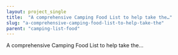 ```yaml
---
layout: project_single
title:  "A comprehensive Camping Food List to help take the…"
slug: "a-comprehensive-camping-food-list-to-help-take-the"
parent: "camping-list-food"
---
```

A comprehensive Camping Food List to help take the…